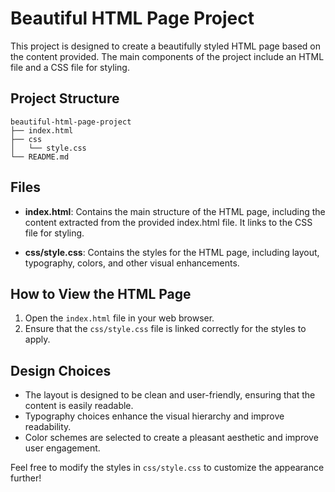 # Beautiful HTML Page Project

This project is designed to create a beautifully styled HTML page based on the content provided. The main components of the project include an HTML file and a CSS file for styling.

## Project Structure

```
beautiful-html-page-project
├── index.html
├── css
│   └── style.css
└── README.md
```

## Files

- **index.html**: Contains the main structure of the HTML page, including the content extracted from the provided index.html file. It links to the CSS file for styling.
  
- **css/style.css**: Contains the styles for the HTML page, including layout, typography, colors, and other visual enhancements.

## How to View the HTML Page

1. Open the `index.html` file in your web browser.
2. Ensure that the `css/style.css` file is linked correctly for the styles to apply.

## Design Choices

- The layout is designed to be clean and user-friendly, ensuring that the content is easily readable.
- Typography choices enhance the visual hierarchy and improve readability.
- Color schemes are selected to create a pleasant aesthetic and improve user engagement.

Feel free to modify the styles in `css/style.css` to customize the appearance further!